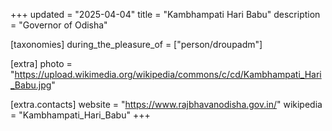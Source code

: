 +++
updated = "2025-04-04"
title = "Kambhampati Hari Babu"
description = "Governor of Odisha"

[taxonomies]
during_the_pleasure_of = ["person/droupadm"]

[extra]
photo = "https://upload.wikimedia.org/wikipedia/commons/c/cd/Kambhampati_Hari_Babu.jpg"

[extra.contacts]
website = "https://www.rajbhavanodisha.gov.in/"
wikipedia = "Kambhampati_Hari_Babu"
+++